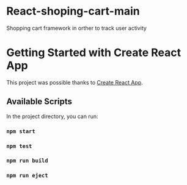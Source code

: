 # React-shoping-cart-main
Shopping cart framework in orther to track user activity 
# Getting Started with Create React App

This project was possible thanks to [Create React App](https://github.com/facebook/create-react-app).

## Available Scripts

In the project directory, you can run:
### `npm start`
### `npm test`
### `npm run build`
### `npm run eject`

